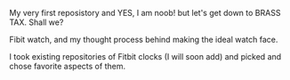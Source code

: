 My very first reposistory and YES, I am noob!
but
let's
get
down
to 
BRASS TAX. Shall we?

Fibit watch, and my thought process behind making the ideal watch face. 

I took existing repositories of Fitbit clocks (I will soon add) and picked and chose favorite aspects of them.
